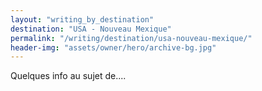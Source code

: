 ```yaml
---
layout: "writing_by_destination"
destination: "USA - Nouveau Mexique"
permalink: "/writing/destination/usa-nouveau-mexique/"
header-img: "assets/owner/hero/archive-bg.jpg"
---
```


Quelques info au sujet de....